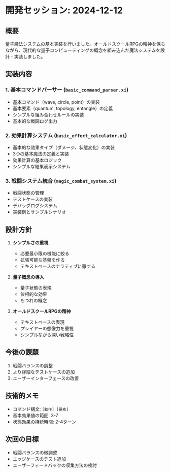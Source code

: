 # 開発セッション: 2024-12-12

## 概要
量子魔法システムの基本実装を行いました。オールドスクールRPGの精神を保ちながら、現代的な量子コンピューティングの概念を組み込んだ魔法システムを設計・実装しました。

## 実装内容

### 1. 基本コマンドパーサー (`basic_command_parser.xi`)
- 基本コマンド（wave, circle, point）の実装
- 基本要素（quantum, topology, entangle）の定義
- シンプルな組み合わせルールの実装
- 基本的な戦闘ログ出力

### 2. 効果計算システム (`basic_effect_calculator.xi`)
- 基本的な効果タイプ（ダメージ、状態変化）の実装
- 3つの基本魔法の定義と実装
- 効果計算の基本ロジック
- シンプルな結果表示システム

### 3. 戦闘システム統合 (`magic_combat_system.xi`)
- 戦闘状態の管理
- テストケースの実装
- デバッグログシステム
- 実装例とサンプルシナリオ

## 設計方針
1. **シンプルさの重視**
   - 必要最小限の機能に絞る
   - 拡張可能な基盤を作る
   - テキストベースのナラティブに徹する

2. **量子概念の導入**
   - 量子状態の表現
   - 位相的な効果
   - もつれの概念

3. **オールドスクールRPGの精神**
   - テキストベースの表現
   - プレイヤーの想像力を重視
   - シンプルながら深い戦略性

## 今後の課題
1. 戦闘バランスの調整
2. より詳細なテストケースの追加
3. ユーザーインターフェースの改善

## 技術的メモ
- コマンド構文: `[動作] [要素]`
- 基本効果値の範囲: 3-7
- 状態効果の持続時間: 2-4ターン

## 次回の目標
- 戦闘バランスの微調整
- エッジケースのテスト追加
- ユーザーフィードバックの収集方法の検討
